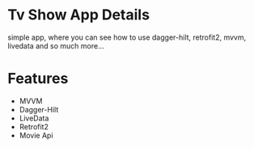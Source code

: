 # Tv Show App Details
simple app, where you can see how to use dagger-hilt, retrofit2, mvvm, livedata and so much more...

# Features
- MVVM
- Dagger-Hilt
- LiveData
- Retrofit2
- Movie Api


